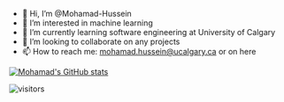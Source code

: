 - 👋 Hi, I’m @Mohamad-Hussein
- 👀 I’m interested in machine learning
- 🌱 I’m currently learning software engineering at University of Calgary
- 💞️ I’m looking to collaborate on any projects
- 📫 How to reach me: mohamad.hussein@ucalgary.ca or on here

<!---
Mohamad-Hussein/Mohamad-Hussein is a ✨ special ✨ repository because its `README.md` (this file) appears on your GitHub profile.
You can click the Preview link to take a look at your changes.
--->
[![Mohamad's GitHub stats](https://github-readme-stats.vercel.app/api?username=Mohamad-Hussein&theme=cobalt)](https://github.com/anuraghazra/github-readme-stats)

![visitors](https://visitor-badge.glitch.me/badge?page_id=Mohamad-Hussein.581706404&left_color=green&right_color=red)
